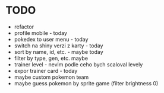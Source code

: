 # TODO
- refactor
- profile mobile - today
- pokedex to user menu - today
- switch na shiny verzi z karty - today
- sort by name, id, etc. - maybe today
- filter by type, gen, etc. maybe 
- trainer level - nevim podle ceho bych scaloval levely
- expor trainer card - today
- maybe custom pokemon team
- maybe guess pokemon by sprite game (filter brightness 0)